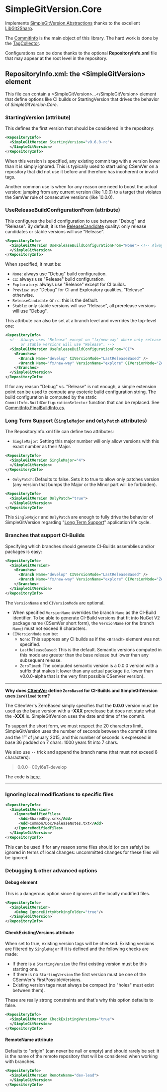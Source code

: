
# SimpleGitVersion.Core

Implements [SimpleGitVersion.Abstractions](../SimpleGitVersion.Abstractions) thanks to the excellent [LibGit2Sharp](https://www.nuget.org/packages/LibGit2Sharp).

The [CommitInfo](CommitInfo/CommitInfo.cs) is the main object of this library.
The hard work is done by the [TagCollector](TagCollector).

Configurations can be done thanks to the optional **RepositoryInfo.xml** file that may appear at the root level in the repository.

## RepositoryInfo.xml: the &lt;SimpleGitVersion&gt; element

This file can contain a &lt;SimpleGitVersion&gt;...&lt;/SimpleGitVersion&gt; element that define options like
CI builds or StartingVersion that drives the behavior of *SimpleGitVersion.Core*.

### StartingVersion (attribute)

This defines the first version that should be considered in the repository:
```xml
<RepositoryInfo>
  <SimpleGitVersion StartingVersion="v0.6.0-rc">
  </SimpleGitVersion>
</RepositoryInfo>
```

When this version is specified, any existing commit tag with a version lower than it is simply ignored.
This is typically used to start using CSemVer on a repository that did not use it before and therefore
has incoherent or invalid tags.

Another common use is when for any reason one need to boost the actual version: jumping from any current
version (like 1.0.0) to a target that violates the SemVer rule of consecutive versions (like 10.0.0).

### UseReleaseBuildConfigurationFrom (attribute)

This configures the build configuration to use between "Debug" and "Release".
By default, it is the [ReleaseCandidate](https://github.com/CK-Build/CSemVer-Net/blob/master/CSemVer/PackageQuality.cs)
quality: only release candidates or stable versions will use "Release".
```xml
<RepositoryInfo>
  <SimpleGitVersion UseReleaseBuildConfigurationFrom="None"> <!-- Always uses "Debug" --> 
  </SimpleGitVersion>
</RepositoryInfo>
```

When specified, it must be:
 - `None`: always use "Debug" build configuration.
 - `CI`: always use "Release" build configuration.
 - `Exploratory`: always use "Release" except for CI builds.
 - `Preview`: use "Debug" for CI and Exploratory qualities, "Release" otherwise.
 - `ReleaseCandidate` or `rc`: this is the default.
 - `Stable`: only stable versions will use "Release", all prerelease versions will use "Debug".

This attribute can also be set at a branch level and overrides the top-level one:
```xml
<RepositoryInfo>
  <!-- Always uses "Release" except on "fx/new-way" where only release candidates
       or stable versions will use "Release". --> 
  <SimpleGitVersion UseReleaseBuildConfigurationFrom="CI">
    <Branches>
      <Branch Name="develop" CIVersionMode="LastReleaseBased" />
      <Branch Name="fx/new-way" VersionName="explore" CIVersionMode="ZeroTimed" UseReleaseBuildConfigurationFrom="ReleaseCandidate" />
    </Branches>
  </SimpleGitVersion>
</RepositoryInfo>
```

If for any reason "Debug" vs. "Release" is not enough, a simple extension point can be used to compute any esoteric build
configuration string. The build configuration is computed by the static `CommitInfo.BuildConfigurationSelector` function
that can be replaced. See [CommitInfo.FinalBuildInfo.cs](CommitInfo/CommitInfo.FinalBuildInfo.cs).

### Long Term Support (`SingleMajor` and `OnlyPatch` attributes)

The RepositoryInfo.xml file can define two attributes:
  - `SingleMajor`: Setting this major number will only allow versions with this exact number as their Major.
```xml
<RepositoryInfo>
  <SimpleGitVersion SingleMajor="4">
  </SimpleGitVersion>
</RepositoryInfo>
```

  - `OnlyPatch`: Defaults to false. Sets it to true to allow only patches version (any version that bumps 
 the Major or the Minor part will be forbidden). 
```xml
<RepositoryInfo>
  <SimpleGitVersion OnlyPatch="true">
  </SimpleGitVersion>
</RepositoryInfo>
```
This `SingleMajor` and `OnlyPatch` are enough to fully drive the behavior of SimpleGitVersion
regarding "[Long Term Support](https://en.wikipedia.org/wiki/Long-term_support)" application life cycle. 

### Branches that support CI-Builds

Specifying which branches should generate CI-Builds assemblies and/or packages is easy:

```xml
<RepositoryInfo>
  <SimpleGitVersion>
    <Branches>
      <Branch Name="develop" CIVersionMode="LastReleaseBased" />
      <Branch Name="fx/new-way" VersionName="explore" CIVersionMode="ZeroTimed" />
    </Branches>
  </SimpleGitVersion>
</RepositoryInfo>
```
The `VersionName` and `CIVersionMode` are optional.

  - When specified `VersionName` overrides the branch `Name` as the CI-Build identifier. 
To be able to generate CI-Build versions that fit into NuGet V2 package name (CSemVer short form), the `VersionName` 
(or the branch `Name`) must not exceed 8 characters.
  - `CIVersionMode` can be:
    - `None`: This suppress any CI builds as if the `<Branch>` element was not specified.
    - `LastReleaseBased`: This is the default. Semantic versions computed in this mode are greater than the base release but lower than any subsequent release.
    - `ZeroTimed`: The computed semantic version is a 0.0.0 version with a suffix that makes it lower than any actual package (ie. lower than v0.0.0-alpha that is the very first possible CSemVer version).

---
**Why does [CSemVer](https://csemver.org) define `ZeroBased` for CI-Builds and SimpleGitVersion uses `ZeroTimed` term?**

The CSemVer's ZeroBased simply specifies that the **0.0.0** version must be used as the base version with a **-XXX** prerelease
but does not state what the **-XXX** is. SimpleGitVersion uses the date and time of the commit.

To support the short form, we must respect the 20 characters limit, SimpleGitVersion uses the number of seconds between the
commit's time and the 1<sup>st</sup> of january 2015, and this number of seconds is expressed in base 36 padded on 7 chars:
1000 years fit into 7 chars.

We also use `--` trick and append the branch name (that must not exceed 8 characters):

> 0.0.0--00yI6aT-develop

The code is [here](https://github.com/SimpleGitVersion/CSemVer-Net/blob/develop/CSemVer/CIBuildDescriptor.cs#L81).

---

### Ignoring local modifications to specific files
    
```xml
<RepositoryInfo>
  <SimpleGitVersion>
    <IgnoreModifiedFiles>
      <Add>SharedKey.snk</Add>
      <Add>Common/Doc/ReleaseNotes.txt</Add>
    </IgnoreModifiedFiles>
  </SimpleGitVersion>
</RepositoryInfo>
```
This can be used if for any reason some files should (or can safely) be ignored in terms of
local changes: uncommitted changes for these files will be ignored. 

### Debugging & other advanced options

#### Debug element
This is a dangerous option since it ignores all the locally modified files.

```xml
<RepositoryInfo>
  <SimpleGitVersion>
    <Debug IgnoreDirtyWorkingFolder="true"/>
  </SimpleGitVersion>
</RepositoryInfo>
```

#### CheckExistingVersions attribute

When set to true, existing version tags will be checked.
Existing versions are filtered by `SingleMajor` if it is defined and the following checks are made:
- If there is a `StartingVersion` the first existing version must be this starting one.
- If there is no `StartingVersion` the first version must be one of the CSemVer's FirstPossibleVersions.
- Existing version tags must always be compact (no "holes" must exist between them).

These are really strong constraints and that's why this option defaults to false.

```xml
<RepositoryInfo>
  <SimpleGitVersion CheckExistingVersions="true">
  </SimpleGitVersion>
</RepositoryInfo>
```

#### RemoteName attribute

Defaults to "origin" (can never be null or empty) and should rarely be set: it is the name of the remote repository
that will be considered when working with branches.

```xml
<RepositoryInfo>
  <SimpleGitVersion RemoteName="dev-lead">
  </SimpleGitVersion>
</RepositoryInfo>
```
